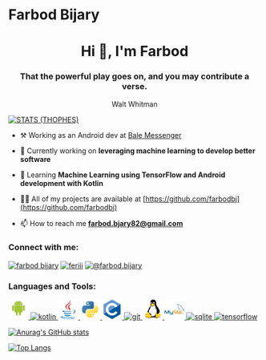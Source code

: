 # Farbod Bijary
<h1 align="center">Hi 👋, I'm Farbod</h1>
<h3 align="center">That the powerful play goes on, and you may contribute a verse.</h3>
<p align="center"
<sub>Walt Whitman</sub>
</p>


[![STATS (THOPHES)](https://github-profile-trophy.vercel.app/?username=farbodbj&theme=nord&margin-w=20&margin-h=15&column=8&row=1)](https://github.com/farbodbj)

- ⚒️ Working as an Android dev at [Bale Messenger](https://github.com/balemessenger)

- 🔭 Currently working on **leveraging machine learning to develop better software**

- 🌱 Learning **Machine Learning using TensorFlow and Android development with Kotlin**

- 👨‍💻 All of my projects are available at [https://github.com/farbodbj](https://github.com/farbodbj)

- 📫 How to reach me **farbod.bjary82@gmail.com**

<h3 align="left">Connect with me:</h3>
<p align="left">
<a href="https://linkedin.com/in/farbod-bijary-282209225" target="blank"><img align="center" src="https://raw.githubusercontent.com/rahuldkjain/github-profile-readme-generator/master/src/images/icons/Social/linked-in-alt.svg" alt="farbod bijary" height="30" width="40" /></a>
<a href="https://codeforces.com/profile/feriii" target="blank"><img align="center" src="https://raw.githubusercontent.com/rahuldkjain/github-profile-readme-generator/master/src/images/icons/Social/codeforces.svg" alt="feriii" height="30" width="40" /></a>
<a href="https://medium.com/@farbod.bijary" target="blank"><img align="center" src="https://raw.githubusercontent.com/rahuldkjain/github-profile-readme-generator/master/src/images/icons/Social/medium.svg" alt="@farbod.bijary" height="30" width="40" /></a>
</p>

<h3 align="left">Languages and Tools:</h3>
<p align="left"> <a href="https://developer.android.com" target="_blank" rel="noreferrer"> <img src="https://raw.githubusercontent.com/devicons/devicon/master/icons/android/android-original-wordmark.svg" alt="android" width="40" height="40"/> 
</a> <a href="https://kotlinlang.org" target="_blank" rel="noreferrer"> <img src="https://www.vectorlogo.zone/logos/kotlinlang/kotlinlang-icon.svg" alt="kotlin" width="40" height="40"/> </a></a>
<a href="https://www.java.com" target="_blank" rel="noreferrer"> <img src="https://raw.githubusercontent.com/devicons/devicon/master/icons/java/java-original.svg" alt="java" width="40" height="40"/> <a href="https://www.python.org" target="_blank" rel="noreferrer"> <img src="https://raw.githubusercontent.com/devicons/devicon/master/icons/python/python-original.svg" alt="python" width="40" height="40"/><a href="https://www.cprogramming.com/" target="_blank" rel="noreferrer"> <img src="https://raw.githubusercontent.com/devicons/devicon/master/icons/c/c-original.svg" alt="c" width="40" height="40"/> </a> <a href="https://git-scm.com/" target="_blank" rel="noreferrer"> <img src="https://www.vectorlogo.zone/logos/git-scm/git-scm-icon.svg" alt="git" width="40" height="40"/> </a>   <a href="https://www.linux.org/" target="_blank" rel="noreferrer"> <img src="https://raw.githubusercontent.com/devicons/devicon/master/icons/linux/linux-original.svg" alt="linux" width="40" height="40"/> </a> <a href="https://www.mysql.com/" target="_blank" rel="noreferrer"> <img src="https://raw.githubusercontent.com/devicons/devicon/master/icons/mysql/mysql-original-wordmark.svg" alt="mysql" width="40" height="40"/> </a>  </a> <a href="https://www.sqlite.org/" target="_blank" rel="noreferrer"> <img src="https://www.vectorlogo.zone/logos/sqlite/sqlite-icon.svg" alt="sqlite" width="40" height="40"/> </a> <a href="https://www.tensorflow.org" target="_blank" rel="noreferrer"> <img src="https://www.vectorlogo.zone/logos/tensorflow/tensorflow-icon.svg" alt="tensorflow" width="40" height="40"/> </a> </p>

[![Anurag's GitHub stats](https://github-readme-stats.vercel.app/api?username=farbodbj&theme=github_dark&show_icons=true&count_private=true&include_all_commits=true)](https://github.com/anuraghazra/github-readme-stats)

[![Top Langs](https://github-readme-stats.vercel.app/api/top-langs/?username=farbodbj&langs_count=10&layout=compact&theme=github_dark)](https://github.com/anuraghazra/github-readme-stats)
